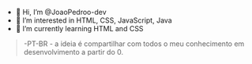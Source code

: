 - 👋 Hi, I’m @JoaoPedroo-dev
- 👀 I’m interested in HTML, CSS, JavaScript, Java
- 🌱 I’m currently learning HTML and CSS

>-PT-BR - a ideia é compartilhar com todos o meu conhecimento em desenvolvimento a partir do 0.

